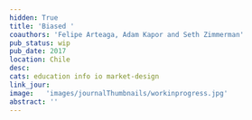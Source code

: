 ```yaml
---
hidden: True
title: 'Biased '
coauthors: 'Felipe Arteaga, Adam Kapor and Seth Zimmerman'
pub_status: wip
pub_date: 2017
location: Chile
desc:
cats: education info io market-design
link_jour:
image:   'images/journalThumbnails/workinprogress.jpg'
abstract: ''
---
```

